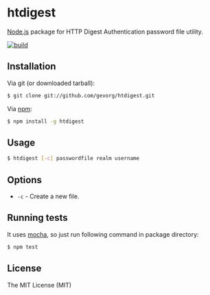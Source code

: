# htdigest
[Node.js](http://nodejs.org/) package for HTTP Digest Authentication password file utility.

[![build](https://github.com/gevorg/htdigest/workflows/build/badge.svg)](https://github.com/gevorg/htdigest/actions/workflows/build.yml)

## Installation

Via git (or downloaded tarball):

```bash
$ git clone git://github.com/gevorg/htdigest.git
```
Via [npm](http://npmjs.org/):

```bash
$ npm install -g htdigest
```    
## Usage

```bash
$ htdigest [-c] passwordfile realm username
```    

## Options

 - `-c` - Create a new file.

## Running tests

It uses [mocha](https://mochajs.org/), so just run following command in package directory:

```bash
$ npm test
```

## License

The MIT License (MIT)